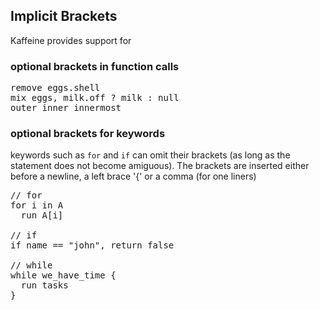 ## Implicit Brackets

Kaffeine provides support for 

### optional brackets in function calls

<pre>
remove eggs.shell
mix eggs, milk.off ? milk : null
outer inner innermost
</pre>


### optional brackets for keywords

keywords such as <code>for</code> and <code>if</code> can omit their brackets (as long as the statement does not become amiguous). 
The brackets are inserted either before a newline, a left brace '{' or a comma (for one liners)

<pre>
// for
for i in A
  run A[i]

// if
if name == "john", return false

// while
while we_have_time { 
  run tasks 
}
</pre>
